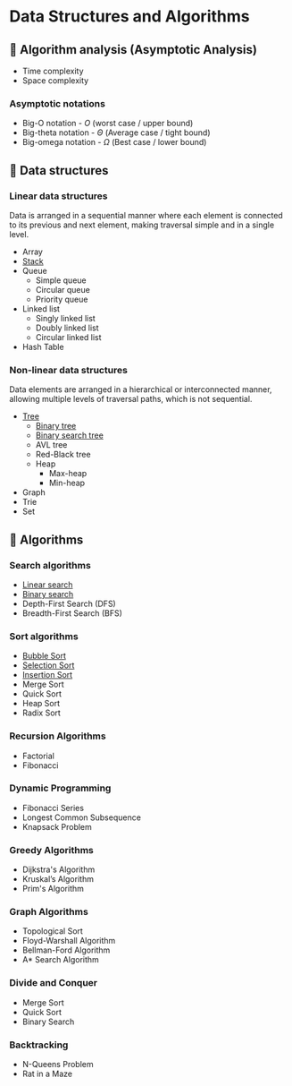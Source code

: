 # Data Structures and Algorithms

## 🔬 Algorithm analysis (Asymptotic Analysis)
* Time complexity
* Space complexity

### Asymptotic notations
* Big-O notation - $O$ (worst case / upper bound)
* Big-theta notation - $\Theta$ (Average case / tight bound)
* Big-omega notation - $\Omega$ (Best case / lower bound)

## 🧬 Data structures
### Linear data structures
Data is arranged in a sequential manner where each element is connected to its previous and next element, making traversal simple and in a single level.

* Array
* [Stack](./data-structures/linear/stack.md)
* Queue
  * Simple queue
  * Circular queue
  * Priority queue
* Linked list
  * Singly linked list
  * Doubly linked list
  * Circular linked list
* Hash Table

### Non-linear data structures
Data elements are arranged in a hierarchical or interconnected manner, allowing multiple levels of traversal paths, which is not sequential.

* [Tree](./data-structures/non-linear/tree.md)
  * [Binary tree](./data-structures/non-linear/binary-tree.md)
  * [Binary search tree](./data-structures/non-linear/binary-search-tree.md)
  * AVL tree
  * Red-Black tree
  * Heap
    * Max-heap
    * Min-heap
* Graph
* Trie
* Set

## 🧠 Algorithms
### Search algorithms
* [Linear search](./algorithms/search/linear-search.md)
* [Binary search](./algorithms/search/binary-search.md)
* Depth-First Search (DFS)
* Breadth-First Search (BFS)

### Sort algorithms
* [Bubble Sort](./algorithms/sort/bubble-sort.md)
* [Selection Sort](./algorithms/sort/selection-sort.md)
* [Insertion Sort](./algorithms/sort/insertion-sort.md)
* Merge Sort
* Quick Sort
* Heap Sort
* Radix Sort

### Recursion Algorithms
* Factorial
* Fibonacci

### Dynamic Programming
* Fibonacci Series
* Longest Common Subsequence
* Knapsack Problem

### Greedy Algorithms
* Dijkstra's Algorithm
* Kruskal’s Algorithm
* Prim's Algorithm

### Graph Algorithms
* Topological Sort
* Floyd-Warshall Algorithm
* Bellman-Ford Algorithm
* A* Search Algorithm

### Divide and Conquer
* Merge Sort
* Quick Sort
* Binary Search

### Backtracking
* N-Queens Problem
* Rat in a Maze
